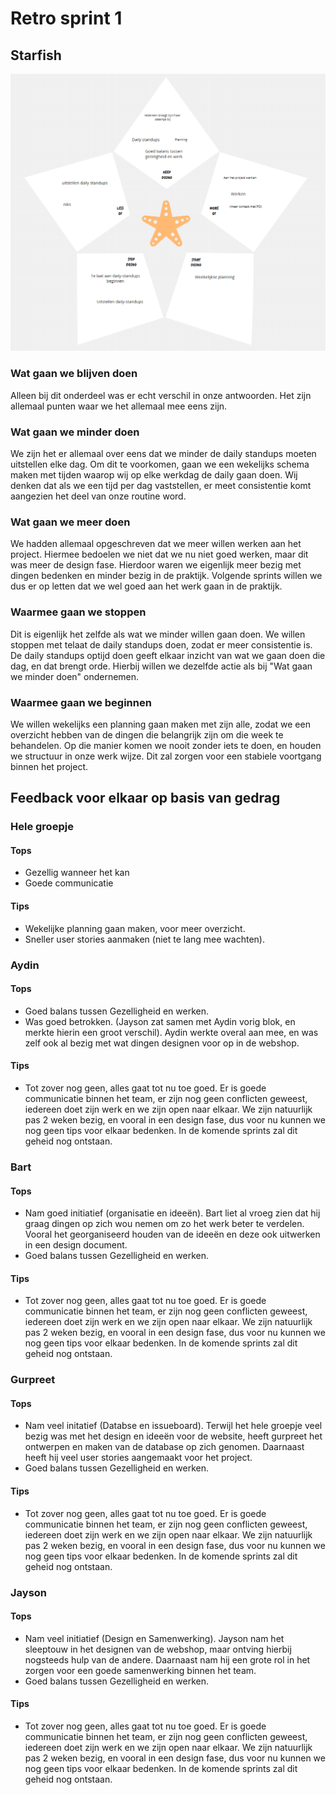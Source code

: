 # Retro sprint 1

## Starfish
![starfish](starfish.png)

### Wat gaan we blijven doen
Alleen bij dit onderdeel was er echt verschil in onze antwoorden. Het zijn allemaal punten waar we het allemaal mee eens zijn. 

### Wat gaan we minder doen
We zijn het er allemaal over eens dat we minder de daily standups moeten uitstellen elke dag. Om dit te voorkomen, gaan we een wekelijks schema maken met tijden waarop wij op elke werkdag de daily gaan doen. Wij denken dat als we een tijd per dag vaststellen, er meet consistentie komt aangezien het deel van onze routine word.

### Wat gaan we meer doen
We hadden allemaal opgeschreven dat we meer willen werken aan het project. Hiermee bedoelen we niet dat we nu niet goed werken, maar dit was meer de design fase. Hierdoor waren we eigenlijk meer bezig met dingen bedenken en minder bezig in de praktijk. Volgende sprints willen we dus er op letten dat we wel goed aan het werk gaan in de praktijk.

### Waarmee gaan we stoppen
Dit is eigenlijk het zelfde als wat we minder willen gaan doen. We willen stoppen met telaat de daily standups doen, zodat er meer consistentie is. De daily standups optijd doen geeft elkaar inzicht van wat we gaan doen die dag, en dat brengt orde. Hierbij willen we dezelfde actie als bij "Wat gaan we minder doen" ondernemen.

### Waarmee gaan we beginnen
We willen wekelijks een planning gaan maken met zijn alle, zodat we een overzicht hebben van de dingen die belangrijk zijn om die week te behandelen. Op die manier komen we nooit zonder iets te doen, en houden we structuur in onze werk wijze. Dit zal zorgen voor een stabiele voortgang binnen het project.
<br>

## Feedback voor elkaar op basis van gedrag
### Hele groepje
#### Tops
- Gezellig wanneer het kan
- Goede communicatie

#### Tips
- Wekelijke planning gaan maken, voor meer overzicht.
- Sneller user stories aanmaken (niet te lang mee wachten).


### Aydin 
#### Tops
- Goed balans tussen Gezelligheid en werken. 
- Was goed betrokken. (Jayson zat samen met Aydin vorig blok, en merkte hierin een groot verschil). Aydin werkte overal aan mee, en was zelf ook al bezig met wat dingen designen voor op in de webshop. 

#### Tips
- Tot zover nog geen, alles gaat tot nu toe goed. Er is goede communicatie binnen het team, er zijn nog geen conflicten geweest, iedereen doet zijn werk en we zijn open naar elkaar. We zijn natuurlijk pas 2 weken bezig, en vooral in een design fase, dus voor nu kunnen we nog geen tips voor elkaar bedenken. In de komende sprints zal dit geheid nog ontstaan.


### Bart 
#### Tops
- Nam goed initiatief (organisatie en ideeën). Bart liet al vroeg zien dat hij graag dingen op zich wou nemen om zo het werk beter te verdelen. Vooral het georganiseerd houden van de ideeën en deze ook uitwerken in een design document. 
- Goed balans tussen Gezelligheid en werken.

#### Tips
- Tot zover nog geen, alles gaat tot nu toe goed. Er is goede communicatie binnen het team, er zijn nog geen conflicten geweest, iedereen doet zijn werk en we zijn open naar elkaar. We zijn natuurlijk pas 2 weken bezig, en vooral in een design fase, dus voor nu kunnen we nog geen tips voor elkaar bedenken. In de komende sprints zal dit geheid nog ontstaan.


### Gurpreet 
#### Tops
- Nam veel initatief (Databse en issueboard). Terwijl het hele groepje veel bezig was met het design en ideeën voor de website, heeft gurpreet het ontwerpen en maken van de database op zich genomen. Daarnaast heeft hij veel user stories aangemaakt voor het project. 
- Goed balans tussen Gezelligheid en werken.

#### Tips
- Tot zover nog geen, alles gaat tot nu toe goed. Er is goede communicatie binnen het team, er zijn nog geen conflicten geweest, iedereen doet zijn werk en we zijn open naar elkaar. We zijn natuurlijk pas 2 weken bezig, en vooral in een design fase, dus voor nu kunnen we nog geen tips voor elkaar bedenken. In de komende sprints zal dit geheid nog ontstaan.

### Jayson 
#### Tops
- Nam veel initiatief (Design en Samenwerking). Jayson nam het sleeptouw in het designen van de webshop, maar ontving hierbij nogsteeds hulp van de andere. Daarnaast nam hij een grote rol in het zorgen voor een goede samenwerking binnen het team.  
- Goed balans tussen Gezelligheid en werken.

#### Tips
- Tot zover nog geen, alles gaat tot nu toe goed. Er is goede communicatie binnen het team, er zijn nog geen conflicten geweest, iedereen doet zijn werk en we zijn open naar elkaar. We zijn natuurlijk pas 2 weken bezig, en vooral in een design fase, dus voor nu kunnen we nog geen tips voor elkaar bedenken. In de komende sprints zal dit geheid nog ontstaan.